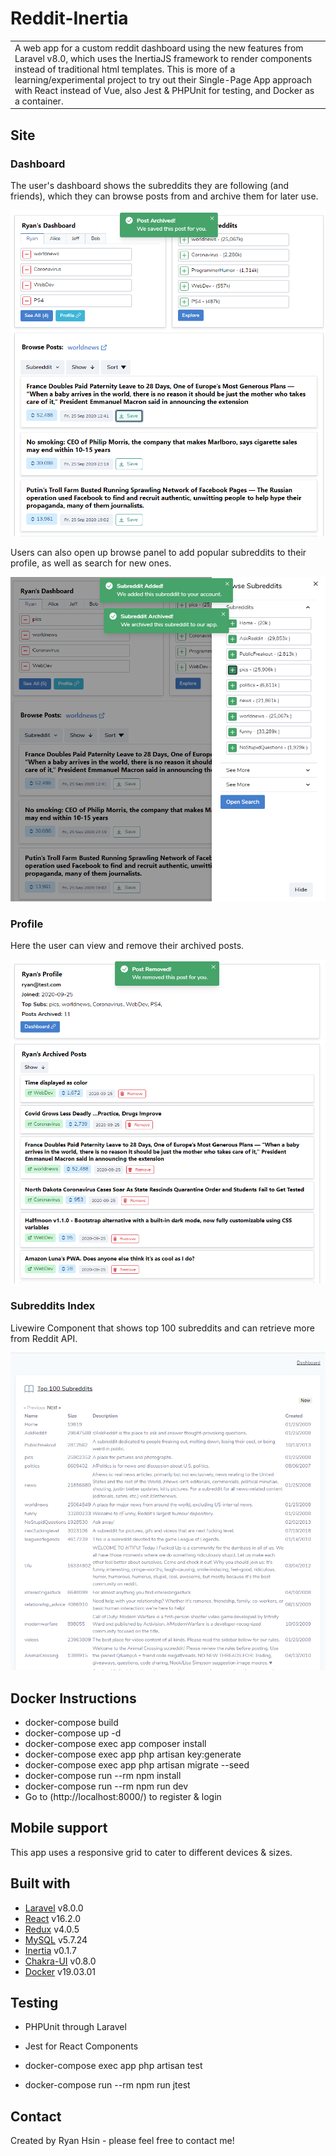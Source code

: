 # Reddit-Inertia
<table>
<tr>
<td>
  A web app for a custom reddit dashboard using the new features from Laravel v8.0, which uses the InertiaJS framework to render components instead of traditional html templates. This is more of a learning/experimental project to try out their Single-Page App approach with React instead of Vue, also Jest & PHPUnit for testing, and Docker as a container. 
</td>
</tr>
</table>


## Site

### Dashboard
The user's dashboard shows the subreddits they are following (and friends), which they can browse posts from and archive them for later use. 

![](/public/dashboard.png?raw=true)


Users can also open up browse panel to add popular subreddits to their profile, as well as search for new ones. 

![](/public/browse.png?raw=true)


### Profile
Here the user can view and remove their archived posts.

![](public/Profile.png?raw=true)


### Subreddits Index
Livewire Component that shows top 100 subreddits and can retrieve more from Reddit API.

![](public/Top100.png?raw=true)


## Docker Instructions
- docker-compose build
- docker-compose up -d
- docker-compose exec app composer install
- docker-compose exec app php artisan key:generate
- docker-compose exec app php artisan migrate --seed
- docker-compose run --rm npm install
- docker-compose run --rm npm run dev
- Go to (http://localhost:8000/) to register & login


## Mobile support
This app uses a responsive grid to cater to different devices & sizes. 


## Built with 
- [Laravel](https://laravel.com/) v8.0.0
- [React](https://reactjs.org/) v16.2.0
- [Redux](https://redux.js.org/) v4.0.5
- [MySQL](https://www.mysql.com/) v5.7.24
- [Inertia](http://inertiajs.com/) v0.1.7
- [Chakra-UI](https://chakra-ui.com/) v0.8.0
- [Docker](https://docker.com/) v19.03.01


## Testing
- PHPUnit through Laravel 
- Jest for React Components

- docker-compose exec app php artisan test
- docker-compose run --rm npm run jtest


## Contact
Created by Ryan Hsin - please feel free to contact me!
